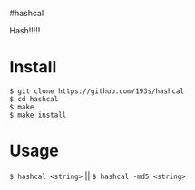 #hashcal

Hash!!!!!

# Install
```
$ git clone https://github.com/193s/hashcal
$ cd hashcal
$ make
$ make install
```

# Usage
```$ hashcal <string>```
||
```$ hashcal -md5 <string>```
